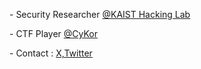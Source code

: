\- Security Researcher [@KAIST Hacking Lab](https://kaist-hacking.github.io/)

\- CTF Player [@CyKor](https://x.com/cykorku) 

\- Contact : [X,Twitter](https://x.com/hareh4ru)
